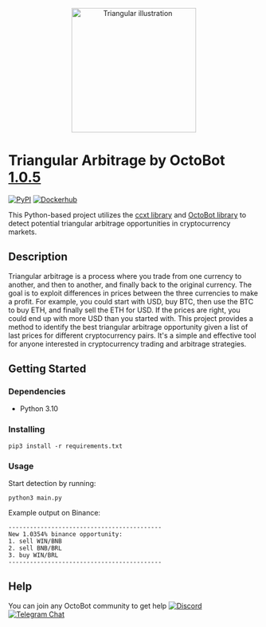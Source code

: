 <p align="center">
  <img src="illustration.jpeg" width="250px" height="250px" alt="Triangular illustration">
</p>

# Triangular Arbitrage by OctoBot [1.0.5](https://github.com/Drakkar-Software/Triangular-Arbitrage/blob/master/CHANGELOG.md)
[![PyPI](https://img.shields.io/pypi/v/OctoBot-Triangular-Arbitrage.svg)](https://pypi.python.org/pypi/OctoBot-Triangular-Arbitrage/)
[![Dockerhub](https://img.shields.io/docker/pulls/drakkarsoftware/octobot-triangular-arbitrage.svg?logo=docker)](https://hub.docker.com/r/drakkarsoftware/octobot-triangular-arbitrage)

This Python-based project utilizes the [ccxt library](https://github.com/ccxt/ccxt) and [OctoBot library](https://github.com/Drakkar-Software/OctoBot) to detect potential triangular arbitrage opportunities in cryptocurrency markets.

## Description

Triangular arbitrage is a process where you trade from one currency to another, and then to another, and finally back to the original currency. The goal is to exploit differences in prices between the three currencies to make a profit. For example, you could start with USD, buy BTC, then use the BTC to buy ETH, and finally sell the ETH for USD. If the prices are right, you could end up with more USD than you started with. This project provides a method to identify the best triangular arbitrage opportunity given a list of last prices for different cryptocurrency pairs. It's a simple and effective tool for anyone interested in cryptocurrency trading and arbitrage strategies.

## Getting Started

### Dependencies

* Python 3.10

### Installing

```
pip3 install -r requirements.txt
```

### Usage
Start detection by running:
```
python3 main.py
```

Example output on Binance:
```
-------------------------------------------
New 1.0354% binance opportunity:
1. sell WIN/BNB
2. sell BNB/BRL
3. buy WIN/BRL
-------------------------------------------
```

## Help

You can join any OctoBot community to get help [![Discord](https://img.shields.io/discord/530629985661222912.svg?logo=discord&label=Discord)](https://octobot.click/gh-discord) [![Telegram Chat](https://img.shields.io/badge/telegram-chat-green.svg?logo=telegram&label=Telegram)](https://octobot.click/gh-telegram)
